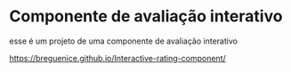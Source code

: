 <h1>Componente de avaliação interativo</h1>

esse é um projeto de uma componente de avaliação interativo

https://breguenice.github.io/Interactive-rating-component/
